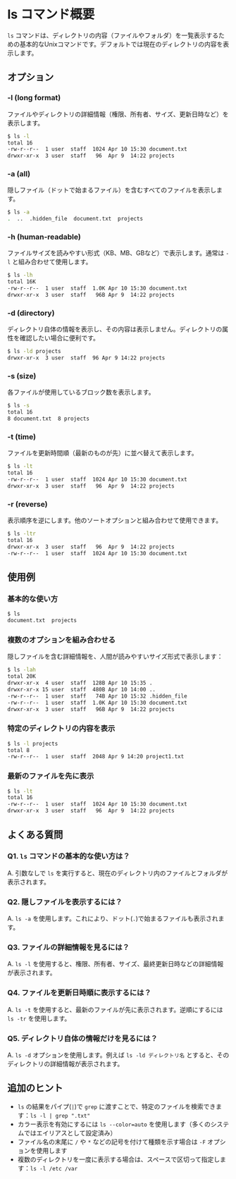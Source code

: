 # ls コマンド概要

`ls` コマンドは、ディレクトリの内容（ファイルやフォルダ）を一覧表示するための基本的なUnixコマンドです。デフォルトでは現在のディレクトリの内容を表示します。

## オプション

### **-l** (long format)

ファイルやディレクトリの詳細情報（権限、所有者、サイズ、更新日時など）を表示します。

```bash
$ ls -l
total 16
-rw-r--r--  1 user  staff  1024 Apr 10 15:30 document.txt
drwxr-xr-x  3 user  staff   96  Apr 9  14:22 projects
```

### **-a** (all)

隠しファイル（ドットで始まるファイル）を含むすべてのファイルを表示します。

```bash
$ ls -a
.  ..  .hidden_file  document.txt  projects
```

### **-h** (human-readable)

ファイルサイズを読みやすい形式（KB、MB、GBなど）で表示します。通常は `-l` と組み合わせて使用します。

```bash
$ ls -lh
total 16K
-rw-r--r--  1 user  staff  1.0K Apr 10 15:30 document.txt
drwxr-xr-x  3 user  staff   96B Apr 9  14:22 projects
```

### **-d** (directory)

ディレクトリ自体の情報を表示し、その内容は表示しません。ディレクトリの属性を確認したい場合に便利です。

```bash
$ ls -ld projects
drwxr-xr-x  3 user  staff  96 Apr 9 14:22 projects
```

### **-s** (size)

各ファイルが使用しているブロック数を表示します。

```bash
$ ls -s
total 16
8 document.txt  8 projects
```

### **-t** (time)

ファイルを更新時間順（最新のものが先）に並べ替えて表示します。

```bash
$ ls -lt
total 16
-rw-r--r--  1 user  staff  1024 Apr 10 15:30 document.txt
drwxr-xr-x  3 user  staff   96  Apr 9  14:22 projects
```

### **-r** (reverse)

表示順序を逆にします。他のソートオプションと組み合わせて使用できます。

```bash
$ ls -ltr
total 16
drwxr-xr-x  3 user  staff   96  Apr 9  14:22 projects
-rw-r--r--  1 user  staff  1024 Apr 10 15:30 document.txt
```

## 使用例

### 基本的な使い方

```bash
$ ls
document.txt  projects
```

### 複数のオプションを組み合わせる

隠しファイルを含む詳細情報を、人間が読みやすいサイズ形式で表示します：

```bash
$ ls -lah
total 20K
drwxr-xr-x  4 user  staff  128B Apr 10 15:35 .
drwxr-xr-x 15 user  staff  480B Apr 10 14:00 ..
-rw-r--r--  1 user  staff   74B Apr 10 15:32 .hidden_file
-rw-r--r--  1 user  staff  1.0K Apr 10 15:30 document.txt
drwxr-xr-x  3 user  staff   96B Apr 9  14:22 projects
```

### 特定のディレクトリの内容を表示

```bash
$ ls -l projects
total 8
-rw-r--r--  1 user  staff  2048 Apr 9 14:20 project1.txt
```

### 最新のファイルを先に表示

```bash
$ ls -lt
total 16
-rw-r--r--  1 user  staff  1024 Apr 10 15:30 document.txt
drwxr-xr-x  3 user  staff   96  Apr 9  14:22 projects
```

## よくある質問

### Q1. `ls` コマンドの基本的な使い方は？
A. 引数なしで `ls` を実行すると、現在のディレクトリ内のファイルとフォルダが表示されます。

### Q2. 隠しファイルを表示するには？
A. `ls -a` を使用します。これにより、ドット(`.`)で始まるファイルも表示されます。

### Q3. ファイルの詳細情報を見るには？
A. `ls -l` を使用すると、権限、所有者、サイズ、最終更新日時などの詳細情報が表示されます。

### Q4. ファイルを更新日時順に表示するには？
A. `ls -t` を使用すると、最新のファイルが先に表示されます。逆順にするには `ls -tr` を使用します。

### Q5. ディレクトリ自体の情報だけを見るには？
A. `ls -d` オプションを使用します。例えば `ls -ld ディレクトリ名` とすると、そのディレクトリの詳細情報が表示されます。

## 追加のヒント

- `ls` の結果をパイプ(`|`)で `grep` に渡すことで、特定のファイルを検索できます：`ls -l | grep ".txt"`
- カラー表示を有効にするには `ls --color=auto` を使用します（多くのシステムではエイリアスとして設定済み）
- ファイル名の末尾に `/` や `*` などの記号を付けて種類を示す場合は `-F` オプションを使用します
- 複数のディレクトリを一度に表示する場合は、スペースで区切って指定します：`ls -l /etc /var`